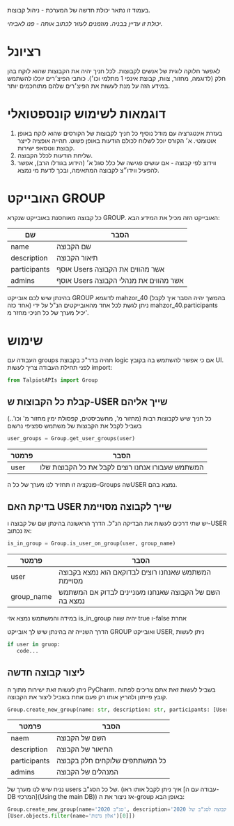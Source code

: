 בעמוד זו נתאר יכולת חדשה של המערכת - ניהול קבוצות.

*יכולת זו עדיין בבניה. מוזמנים לעזור לכתוב אותה - פנו לאביחי.*


# רציונל
לאפשר חלוקה לוגית של אנשים לקבוצות. לכל חניך יהיה את הקבוצות שהוא לוקח בהן חלק (לדוגמה, מחזור, צוות, קבוצת אינפי 1 מתלמי וכו׳). כותבי הפיצ׳רים יוכלו להשתמש במידע הזה על מנת לעשות את הפיצ׳רים שלהם מתוחכמים יותר.

# דוגמאות לשימוש קונספטואלי

1.  בעזרת אינטגרציה עם מודל נוסיף כל חניך לקבוצות של הקורסים שהוא לוקח באופן אוטומטי. א׳ הקורס יוכל לשלוח לכולם הודעות באופן פשוט. תהייה אופציה לייצר קבוצת ווטסאפ ישירות.
2.  שליחת הודעות לכלל הקבוצה.
3.  ווידוצ לפי קבוצה - אם עושים פגישה של כלל סגל א׳ (הידוע בגודלו הרב), אפשר להפעיל ווידו״צ לקבוצה המתאימה, ובכך לדעת מי נמצא.

# האובייקט GROUP

כל קבוצה מאוחסנת באובייקט שנקרא GROUP. האובייקט הזה מכיל את המידע הבא:

| שם | הסבר |
| ------ | ------ |
| name| שם הקבוצה |
| description| תיאור הקבוצה |
| participants | אוסף Users אשר מהווים את הקבוצה |
| admins | אוסף Users אשר מהווים את מנהלי הקבוצה |


בהינתן שיש לכם אובייקט GROUP לדוגמא mahzor_40 (בהמשך יהיה הסבר איך לקבל אחד כזה) ניתן לגשת לכל אחד מהאובייקטים הנ"ל על ידי mahzor_40.participants יכיל מערך של כל חניכי מחזר מ'.
 
# שימוש
העבודה עם groups תהיה בדר"כ בקבוצת logic אם כי אפשר להשתמש בה בקובץ UI.
לפני תחילת העבודה צריך לעשות import: 
```python
from TalpiotAPIs import Group
```

## קבלת כל הקבוצות ש-USER שייך אליהם
כל חניך שיש לקבוצות רבות (מחזור מ', מחשביסטים, קפסולת ימין מחזור מ' וכו'..) בשביל לקבל את הקבוצות של משתמש ספציפי נרשום 
```python
user_groups = Group.get_user_groups(user)
```

| פרמטר | הסבר |
| ------ | ------ |
| user | המשתמש שעבורו אנחנו רוצים לקבל את כל הקבוצות שלו |

פונקציה זו תחזיר לנו מערך של כל ה-Groups שהUSER נמצא בהם.
 
## בדיקת האם USER שייך לקבוצה מסויימת
יש שתי דרכים לעשות את הבדיקה הנ"ל.
הדרך הראשונה בהינתן שם של קבוצה ו-USER אז נכתוב: 
```python
is_in_group = Group.is_user_on_group(user, group_name)
```

| פרמטר | הסבר |
| ------ | ------ |
| user | המשתמש שאנחנו רוצים לבדוקאם הוא נמצא בקבוצה מסויימת |
| group_name | השם של הקבוצה שאנחנו מעוניינים לבדוק אם המשתמש נמצא בה |

במידה והמשתמש נמצא אזי is_in_group יהיה שווה true ו-false אחרת

הדרך השנייה זה בהינתן שיש לך אובייקט GROUP ואובייקט USER, ניתן לעשות 
```python
if user in gruop:
   code...
```


## ליצור קבוצה חדשה
ניתן לעשות זאת ישירות מתוך ה PyCharm. בשביל לעשות זאת אתם צריכים לפתוח קובץ פייתון ולהריץ אותו רק פעם אחת בשביל ליצור את הקבוצה.
```python
Group.create_new_group(name: str, description: str, participants: [User], admins: [User]) -> None:
```

| פרמטר | הסבר |
| ------ | ------ |
| naem | השם של הקבוצה |
| description | התיאור של הקבוצה |
| participants | כל המשתתפים שלוקחים חלק בקבוצה |
| admins | המנהלים של הקבוצה |

נניח שיש לנו מערך של users של כל הסג"ב. (איך ניתן לקבל אותו ראו [עבודה עם ה-DB המרכזי](Using the main DB))
אז ניצור את ה-group באופן הבא:

```python
Group.create_new_group(name='סג"ב 2020', description='קבוצה לסג"ב של 2020', participants=users, admins= 
[User.objects.filter(name='אלון גרנות')[0]])
```
